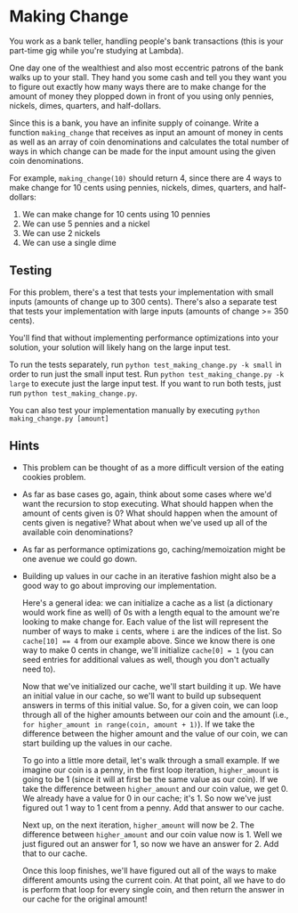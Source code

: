 # Making Change

You work as a bank teller, handling people's bank transactions (this is your part-time gig while you're studying at Lambda). 

One day one of the wealthiest and also most eccentric patrons of the bank walks up to your stall. They hand you some cash and tell you they want you to figure out exactly how many ways there are to make change for the amount of money they plopped down in front of you using only pennies, nickels, dimes, quarters, and half-dollars. 

Since this is a bank, you have an infinite supply of coinange. Write a function `making_change` that receives as input an amount of money in cents as well as an array of coin denominations and calculates the total number of ways in which change can be made for the input amount using the given coin denominations. 

For example, `making_change(10)` should return 4, since there are 4 ways to make change for 10 cents using pennies, nickels, dimes, quarters, and half-dollars:

 1. We can make change for 10 cents using 10 pennies
 2. We can use 5 pennies and a nickel
 3. We can use 2 nickels
 4. We can use a single dime

## Testing 

For this problem, there's a test that tests your implementation with small inputs (amounts of change up to 300 cents). There's also a separate test that tests your implementation with large inputs (amounts of change >= 350 cents). 

You'll find that without implementing performance optimizations into your solution, your solution will likely hang on the large input test. 

To run the tests separately, run `python test_making_change.py -k small` in order to run just the small input test. Run `python test_making_change.py -k large` to execute just the large input test. If you want to run both tests, just run `python test_making_change.py`.

You can also test your implementation manually by executing `python
making_change.py [amount]`

## Hints

 * This problem can be thought of as a more difficult version of the eating cookies problem.
 * As far as base cases go, again, think about some cases where we'd want the recursion to stop executing. What should happen when the amount of cents given is 0? What should happen when the amount of cents given is negative?
   What about when we've used up all of the available coin denominations?
 * As far as performance optimizations go, caching/memoization might be one avenue we could go down.
 * Building up values in our cache in an iterative fashion might also be a good way to go about improving our implementation. 
 
   Here's a general idea: we can initialize a cache as a list (a dictionary would work fine as well) of 0s with a length equal to the amount we're looking to make change for. Each value of the list will represent the number of ways to make `i` cents, where `i` are the indices of the list. So `cache[10] == 4` from our example above. Since we know there is one way to make 0 cents in change, we'll initialize `cache[0] = 1` (you can seed entries for additional values as well, though you don't actually need to). 

   Now that we've initialized our cache, we'll start building it up. We have an initial value in our cache, so we'll want to build up subsequent answers in terms of this initial value. So, for a given coin, we can loop through all of the higher amounts between our coin and the amount (i.e., `for higher_amount in range(coin, amount + 1)`). If we take the difference between the higher amount and the value of our coin, we can start building up the values in our cache.

   To go into a little more detail, let's walk through a small example. If we imagine our coin is a penny, in the first loop iteration, `higher_amount` is going to be 1 (since it will at first be the same value as our coin). If we take the difference between `higher_amount` and our coin value, we get 0. We already have a value for 0 in our cache; it's 1. So now we've just figured out 1 way to 1 cent from a penny. Add that answer to our cache. 

   Next up, on the next iteration, `higher_amount` will now be 2. The difference between `higher_amount` and our coin value now is 1. Well we just figured out an answer for 1, so now we have an answer for 2. Add that to our cache.

   Once this loop finishes, we'll have figured out all of the ways to make different amounts using the current coin. At that point, all we have to do is perform that loop for every single coin, and then return the answer in our cache for the original amount!
